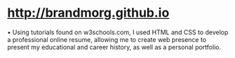 # http://brandmorg.github.io

•	Using tutorials found on w3schools.com, I used HTML and CSS to develop a professional online resume, allowing me to create web presence to present my educational and career history, as well as a personal portfolio.

